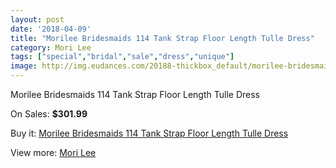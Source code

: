 ```yaml
---
layout: post
date: '2018-04-09'
title: "Morilee Bridesmaids 114 Tank Strap Floor Length Tulle Dress"
category: Mori Lee
tags: ["special","bridal","sale","dress","unique"]
image: http://img.eudances.com/20188-thickbox_default/morilee-bridesmaids-114-tank-strap-floor-length-tulle-dress.jpg
---
```

Morilee Bridesmaids 114 Tank Strap Floor Length Tulle Dress

On Sales: **$301.99**
<a href="https://www.eudances.com/en/mori-lee/6048-morilee-bridesmaids-114-tank-strap-floor-length-tulle-dress.html"><amp-img layout="responsive" width="600" height="600" src="//img.eudances.com/20188-thickbox_default/morilee-bridesmaids-114-tank-strap-floor-length-tulle-dress.jpg" alt="Morilee Bridesmaids 114 Tank Strap Floor Length Tulle Dress 0" /></a>
<a href="https://www.eudances.com/en/mori-lee/6048-morilee-bridesmaids-114-tank-strap-floor-length-tulle-dress.html"><amp-img layout="responsive" width="600" height="600" src="//img.eudances.com/20190-thickbox_default/morilee-bridesmaids-114-tank-strap-floor-length-tulle-dress.jpg" alt="Morilee Bridesmaids 114 Tank Strap Floor Length Tulle Dress 1" /></a>
<a href="https://www.eudances.com/en/mori-lee/6048-morilee-bridesmaids-114-tank-strap-floor-length-tulle-dress.html"><amp-img layout="responsive" width="600" height="600" src="//img.eudances.com/20189-thickbox_default/morilee-bridesmaids-114-tank-strap-floor-length-tulle-dress.jpg" alt="Morilee Bridesmaids 114 Tank Strap Floor Length Tulle Dress 2" /></a>

Buy it: [Morilee Bridesmaids 114 Tank Strap Floor Length Tulle Dress](https://www.eudances.com/en/mori-lee/6048-morilee-bridesmaids-114-tank-strap-floor-length-tulle-dress.html "Morilee Bridesmaids 114 Tank Strap Floor Length Tulle Dress")

View more: [Mori Lee](https://www.eudances.com/en/65-mori-lee "Mori Lee")